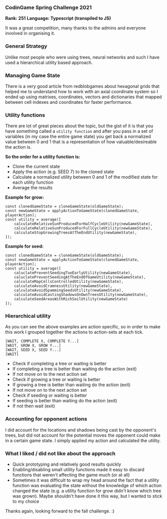 ### CodinGame Spring Challenge 2021

**Rank: 251**
**Language: Typescript (transpiled to JS)**

It was a great competition, many thanks to the admins and everyone involved in organising it.

### General Strategy

Unlike most people who were using trees, neural networks and such I have used a hierarchical utility based approach.

### Managing Game State

There is a very good article from redblobgames about hexagonal grids that helped me to understand how to work with an axial coordinate system so I ended up using matrixes, coordinates, vectors and dictionaries that mapped between cell indexes and coordinates for faster performance.

### Utility functions

There are lot of great pieces about the topic, but the gist of it is that you have something called a `utility function` and after you pass in a set of variables (in my case the entire game state) you get back a normalized value between 0 and 1 that is a representation of how valuable/desireable the action is.

**So the order for a utility function is:**

-   Clone the current state
-   Apply the action (e.g. SEED 7) to the cloned state
-   Calculate a normalized utility between 0 and 1 of the modified state for each utility function
-   Average the results

**Example for grow:**

```
const clonedGameState = cloneGameState(oldGameState);
const newGameState = applyActionToGameState(clonedGameState, playerAction);
const utility = average([
	calculateRelativeSunProducedForHalfCycleUtility(newGameState),
	calculateRelativeSunProducedForFullCycleUtility(newGameState),
	calculateStopGrowingTreesAtTheEndUtility(newGameState),
]);
```

**Example for seed:**

```
const clonedGameState = cloneGameState(oldGameState);
const newGameState = applyActionToGameState(clonedGameState, playerAction);
const utility = average([
	caluclatePreventSeedingTooEarlyUtility(newGameState),
	caluclatePreventSeedingAtTheEndOfGameUtility(newGameState),
	calculateMapCellsControlledUtility(newGameState),
	calculateAvoidCramnessUtility(newGameState),
	calculateAvoidSpammingSeedsUtility(newGameState),
	calculateAvoidCastingShadowsOnOwnTreesUtility(newGameState),
	calculateSeedAreasWithRichSoilUtility(newGameState)
]);
```

### Hierarchical utility

As you can see the above examples are action specific, so in order to make this work I grouped together the actions to action-sets at each tick.

```
[WAIT, COMPLETE X, COMPLETE Y...]
[WAIT, GROW X, GROW Y...]
[WAIT, SEED X, SEED Y...]
[WAIT]
```

-   Check if completing a tree or waiting is better
-   If completing a tree is better than waiting do the action (exit)
-   If not move on to the next action set
-   Check if growing a tree or waiting is better
-   If growing a tree is better than waiting do the action (exit)
-   If not move on to the next action set
-   Check if seeding or waiting is better
-   If seeding is better than waiting do the action (exit)
-   If not then wait (exit)

### Accounting for opponent actions

I did account for the locations and shadows being cast by the opponent's trees, but did not account for the potential moves the opponent could make in a certain game state. I simply applied my action and calculated the utility.

### What I liked / did not like about the approach

-   Quick prototyping and relatively good results quickly
-   Enabling/disabling small utility functions made it easy to discard functions that weren't affecting the game much (or at all)
-   Sometimes it was difficult to wrap my head around the fact that a utility function was evaluating the state without the knowledge of which action changed the state (e.g. a utility function for grow didn't know which tree was grown). Maybe shouldn't have done it this way, but I wanted to stick to my choice

Thanks again, looking forward to the fall challenge. :)
